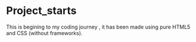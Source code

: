 # Project_starts
This is begining to my coding journey , it has been made using pure HTML5 and CSS (without frameworks).
